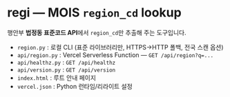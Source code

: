 # regi — MOIS `region_cd` lookup

행안부 **법정동 표준코드 API**에서 `region_cd`만 추출해 주는 도구입니다.

- `region.py` : 로컬 CLI (표준 라이브러리만, HTTPS→HTTP 폴백, 전국 스캔 옵션)
- `api/region.py` : Vercel Serverless Function — `GET /api/region?q=...`
- `api/healthz.py` : `GET /api/healthz`
- `api/version.py` : `GET /api/version`
- `index.html` : 루트 안내 페이지
- `vercel.json` : Python 런타임/리라이트 설정
